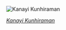 
![Kanayi Kunhiraman](https://upload.wikimedia.org/wikipedia/commons/thumb/a/a3/Kanayi_Kunhiraman_Image.jpg/600px-Kanayi_Kunhiraman_Image.jpg)

*[Kanayi Kunhiraman](https://wikipedia.org/wiki/File:Kanayi_Kunhiraman_Image.jpg)*
